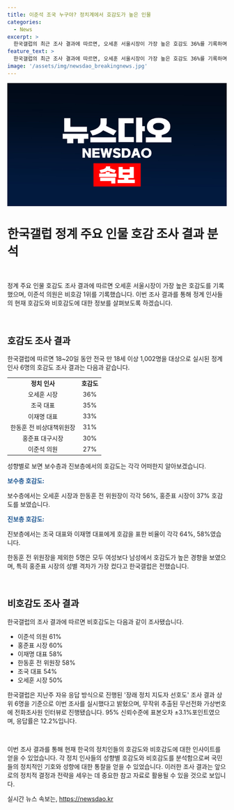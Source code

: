 ```yaml
---
title: 이준석 조국 누구야? 정치계에서 호감도가 높은 인물
categories:
  - News
excerpt: >
  한국갤럽의 최근 조사 결과에 따르면, 오세훈 서울시장이 가장 높은 호감도 36%를 기록하며 정치인 중 1위에 올랐다. 반면에, 개혁신당 이준석 의원은 비호감도 61%로 1위를 기록했다. 성향별로는 보수층에서는 오세훈 시장과 한동훈 전 위원장이 높은 호감도를 보였고, 진보층에서는 조국 대표와 이재명 대표가 높은 호감을 얻었다. 특히 여성들 보다 남성들 사이에서 호감을 더 받았고, 응답률은 12.2%였다. (단어 수: 105)
feature_text: >
  한국갤럽의 최근 조사 결과에 따르면, 오세훈 서울시장이 가장 높은 호감도 36%를 기록하며 정치인 중 1위에 올랐다. 반면에, 개혁신당 이준석 의원은 비호감도 61%로 1위를 기록했다. 성향별로는 보수층에서는 오세훈 시장과 한동훈 전 위원장이 높은 호감도를 보였고, 진보층에서는 조국 대표와 이재명 대표가 높은 호감을 얻었다. 특히 여성들 보다 남성들 사이에서 호감을 더 받았고, 응답률은 12.2%였다. (단어 수: 105)
image: '/assets/img/newsdao_breakingnews.jpg'
---
```


<p><img src="/assets/img/newsdao_breakingnews.jpg" alt="implanttips 속보" /></p>

<h1 data-ke-size="size32">한국갤럽 정계 주요 인물 호감 조사 결과 분석</h1>

<p data-ke-size="size16">&nbsp;</p>

<p>정계 주요 인물 호감도 조사 결과에 따르면 오세훈 서울시장이 가장 높은 호감도를 기록했으며, 이준석 의원은 비호감 1위를 기록했습니다. 이번 조사 결과를 통해 정계 인사들의 현재 호감도와 비호감도에 대한 정보를 살펴보도록 하겠습니다.</p>

<p data-ke-size="size16">&nbsp;</p>

<h2 data-ke-size="size26">호감도 조사 결과</h2>

<p data-ke-size="size16">한국갤럽에 따르면 18~20일 동안 전국 만 18세 이상 1,002명을 대상으로 실시된 정계 인사 6명의 호감도 조사 결과는 다음과 같습니다.</p>

<table>
  <tr>
    <td style="text-align: center; height: 17px;"><b>정치 인사</b></td>
    <td style="text-align: center; height: 17px;"><b>호감도</b></td>
  </tr>
  <tr>
    <td style="text-align: center; height: 17px;">오세훈 시장</td>
    <td style="text-align: center; height: 17px;">36%</td>
  </tr>
  <tr>
    <td style="text-align: center; height: 17px;">조국 대표</td>
    <td style="text-align: center; height: 17px;">35%</td>
  </tr>
  <tr>
    <td style="text-align: center; height: 17px;">이재명 대표</td>
    <td style="text-align: center; height: 17px;">33%</td>
  </tr>
  <tr>
    <td style="text-align: center; height: 17px;">한동훈 전 비상대책위원장</td>
    <td style="text-align: center; height: 17px;">31%</td>
  </tr>
  <tr>
    <td style="text-align: center; height: 17px;">홍준표 대구시장</td>
    <td style="text-align: center; height: 17px;">30%</td>
  </tr>
  <tr>
    <td style="text-align: center; height: 17px;">이준석 의원</td>
    <td style="text-align: center; height: 17px;">27%</td>
  </tr>
</table>

<p data-ke-size="size16">성향별로 보면 보수층과 진보층에서의 호감도는 각각 어떠한지 알아보겠습니다.</p>

<p><b><span style="color: #1a5490;">보수층 호감도:</span></b></p>

<p data-ke-size="size16">보수층에서는 오세훈 시장과 한동훈 전 위원장이 각각 56%, 홍준표 시장이 37% 호감도를 보였습니다.</p>

<p><b><span style="color: #1a5490;">진보층 호감도:</span></b></p>

<p data-ke-size="size16">진보층에서는 조국 대표와 이재명 대표에게 호감을 표한 비율이 각각 64%, 58%였습니다.</p>

<p data-ke-size="size16">한동훈 전 위원장을 제외한 5명은 모두 여성보다 남성에서 호감도가 높은 경향을 보였으며, 특히 홍준표 시장의 성별 격차가 가장 컸다고 한국갤럽은 전했습니다.</p>

<p data-ke-size="size16">&nbsp;</p>

<h2 data-ke-size="size26">비호감도 조사 결과</h2>

<p data-ke-size="size16">한국갤럽의 조사 결과에 따르면 비호감도는 다음과 같이 조사됐습니다.</p>

<ul>
  <li>이준석 의원 61%</li>
  <li>홍준표 시장 60%</li>
  <li>이재명 대표 58%</li>
  <li>한동훈 전 위원장 58%</li>
  <li>조국 대표 54%</li>
  <li>오세훈 시장 50%</li>
</ul>

<p data-ke-size="size16">한국갤럽은 지난주 자유 응답 방식으로 진행된 '장래 정치 지도자 선호도' 조사 결과 상위 6명을 기준으로 이번 조사를 실시했다고 밝혔으며, 무작위 추출된 무선전화 가상번호에 전화조사원 인터뷰로 진행됐습니다. 95% 신뢰수준에 표본오차 ±3.1%포인트였으며, 응답률은 12.2%입니다.</p>

<p data-ke-size="size16">&nbsp;</p>

<p>이번 조사 결과를 통해 현재 한국의 정치인들의 호감도와 비호감도에 대한 인사이트를 얻을 수 있었습니다. 각 정치 인사들의 성향별 호감도와 비호감도를 분석함으로써 국민들의 정치적인 기호와 성향에 대한 통찰을 얻을 수 있었습니다. 이러한 조사 결과는 앞으로의 정치적 결정과 전략을 세우는 데 중요한 참고 자료로 활용될 수 있을 것으로 보입니다.</p>
실시간 뉴스 속보는, <a href="https://newsdao.kr" rel="dofollow">https://newsdao.kr</a>


